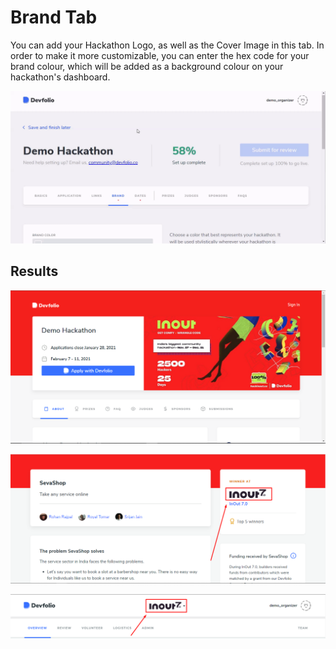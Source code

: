 # Brand Tab

You can add your Hackathon Logo, as well as the Cover Image in this tab. In order to make it more customizable, you can enter the hex code for your brand colour, which will be added as a background colour on your hackathon's dashboard.

![](../../.gitbook/assets/brand.gif)

## Results

![Cover Image showcased on your hackathon&apos;s Microsite](../../.gitbook/assets/image%20%2826%29.png)

![Hackathon Logo showcased on the project submission page](../../.gitbook/assets/image%20%2817%29.png)

![Hackathon Logo showcased on your Dashboard](../../.gitbook/assets/image%20%2828%29.png)

